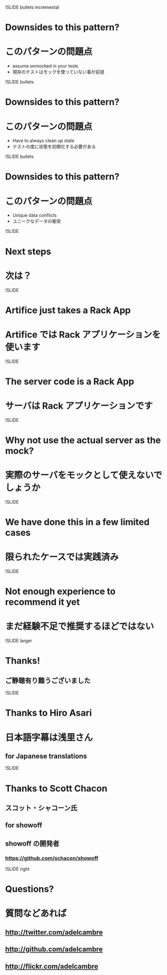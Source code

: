 !SLIDE bullets incremental
# Downsides to this pattern?
# このパターンの問題点
* assume unmocked in your tests
* 現存のテストはモックを使っていない事が前提

!SLIDE bullets
# Downsides to this pattern?
# このパターンの問題点
* Have to always clean up state
* テストの度に状態を初期化する必要がある

!SLIDE bullets
# Downsides to this pattern?
# このパターンの問題点
* Unique data conflicts
* ユニークなデータの衝突

!SLIDE
# Next steps
# 次は？

!SLIDE
# Artifice just takes a Rack App
# Artifice では Rack アプリケーションを使います

!SLIDE
# The server code is a Rack App
# サーバは Rack アプリケーションです

!SLIDE
# Why not use the actual server as the mock?
# 実際のサーバをモックとして使えないでしょうか

!SLIDE
# We have done this in a few limited cases
# 限られたケースでは実践済み

!SLIDE
# Not enough experience to recommend it yet
# まだ経験不足で推奨するほどではない

!SLIDE larger
# Thanks!
## ご静聴有り難うございました

!SLIDE
# Thanks to Hiro Asari
# 日本語字幕は浅里さん
## for Japanese translations

!SLIDE
# Thanks to Scott Chacon
## スコット・シャコーン氏
## for showoff
## showoff の開発者
### https://github.com/schacon/showoff


!SLIDE right
# <span class="callout">Questions?</span>
# 質問などあれば
## http://twitter.com/adelcambre
## http://github.com/adelcambre
## http://flickr.com/adelcambre
